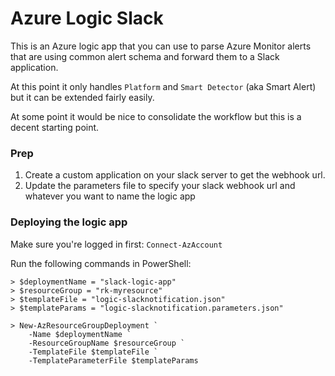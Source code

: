 # Azure Logic Slack

This is an Azure logic app that you can use to parse Azure Monitor alerts that are using common alert schema and forward them to a Slack application. 

At this point it only handles `Platform` and `Smart Detector` (aka Smart Alert) but it can be extended fairly easily. 

At some point it would be nice to consolidate the workflow but this is a decent starting point. 


### Prep

1. Create a custom application on your slack server to get the webhook url.  
2. Update the parameters file to specify your slack webhook url and whatever you want to name the logic app



### Deploying the logic app

Make sure you're logged in first: 
`Connect-AzAccount`

Run the following commands in PowerShell:

`> $deploymentName = "slack-logic-app"`  
`> $resourceGroup = "rk-myresource"`  
`> $templateFile = "logic-slacknotification.json"`  
`> $templateParams = "logic-slacknotification.parameters.json"`  

```
> New-AzResourceGroupDeployment `
	-Name $deploymentName `
	-ResourceGroupName $resourceGroup `
  	-TemplateFile $templateFile `
  	-TemplateParameterFile $templateParams
```  	